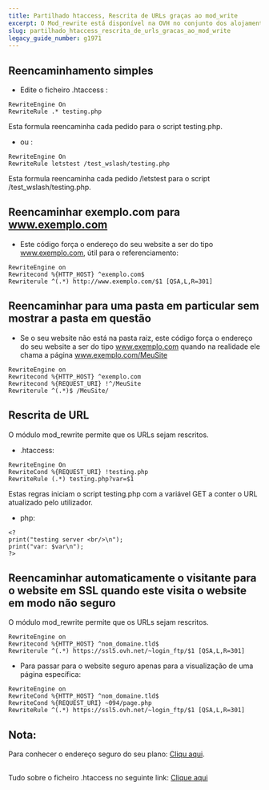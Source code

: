 ```yaml
---
title: Partilhado htaccess, Rescrita de URLs graças ao mod_write
excerpt: O Mod_rewrite está disponível na OVH no conjunto dos alojamentos partilhados (exceto 20gp)
slug: partilhado_htaccess_rescrita_de_urls_gracas_ao_mod_write
legacy_guide_number: g1971
---
```



## Reencaminhamento simples

- Edite o ficheiro .htaccess :


```
RewriteEngine On
RewriteRule .* testing.php
```



Esta formula reencaminha cada pedido para o script testing.php.


- ou :


```
RewriteEngine On
RewriteRule letstest /test_wslash/testing.php
```



Esta formula reencaminha cada pedido /letstest para o script /test_wslash/testing.php.


## Reencaminhar exemplo.com para www.exemplo.com

- Este código força o endereço do seu website a ser do tipo www.exemplo.com, útil para o referenciamento:


```
RewriteEngine on
Rewritecond %{HTTP_HOST} ^exemplo.com$
Rewriterule ^(.*) http://www.exemplo.com/$1 [QSA,L,R=301]
```





## Reencaminhar para uma pasta em particular sem mostrar a pasta em questão

- Se o seu website não está na pasta raiz, este código força o endereço do seu website a ser do tipo www.exemplo.com quando na realidade ele chama a página www.exemplo.com/MeuSite


```
RewriteEngine on
Rewritecond %{HTTP_HOST} ^exemplo.com
Rewritecond %{REQUEST_URI} !^/MeuSite
Rewriterule ^(.*)$ /MeuSite/
```





## Rescrita de URL
O módulo mod_rewrite permite que os URLs sejam rescritos.


- .htaccess:


```
RewriteEngine On
RewriteCond %{REQUEST_URI} !testing.php
RewriteRule (.*) testing.php?var=$1
```



Estas regras iniciam o script testing.php com a variável GET a conter o URL atualizado pelo utilizador.


- php:


```
<?
print("testing server <br/>\n");
print("var: $var\n");
?>
```





## Reencaminhar automaticamente o visitante para o website em SSL quando este visita o website em modo não seguro
O módulo mod_rewrite permite que os URLs sejam rescritos.


```
RewriteEngine on
Rewritecond %{HTTP_HOST} ^nom_domaine.tld$
Rewriterule ^(.*) https://ssl5.ovh.net/~login_ftp/$1 [QSA,L,R=301]
```



- Para passar para o website seguro apenas para a visualização de uma página específica:


```
RewriteEngine on
RewriteCond %{HTTP_HOST} ^nom_domaine.tld$
RewriteCond %{REQUEST_URI} ~094/page.php
RewriteRule ^(.*) https://ssl5.ovh.net/~login_ftp/$1 [QSA,L,R=301]
```




## Nota:
Para conhecer o endereço seguro do seu plano: [Cliqu aqui](https://www.ovh.com/fr/g1594.mutualise_informations_sur_les_differents_types_de_certificat_ssl_chez_ovh).


## 
Tudo sobre o ficheiro .htaccess no seguinte link: [Clique aqui](https://www.ovh.com/fr/g1967.mutualise_tout_sur_le_fichier_htaccess)

